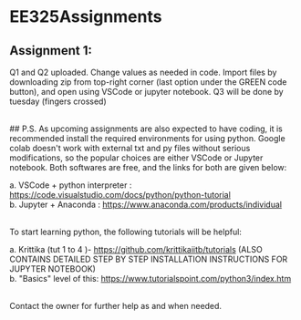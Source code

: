 # EE325Assignments

## Assignment 1: 
Q1 and Q2 uploaded. Change values as needed in code. Import files by downloading zip from top-right corner (last option under the GREEN code button), and open using VSCode or jupyter notebook. 
Q3 will be done by tuesday (fingers crossed)

<br>
## P.S. 
As upcoming assignments are also expected to have coding, it is recommended install the required environments for using python. Google colab doesn't work with external txt and py files without serious modifications, so the popular choices are either VSCode or Jupyter notebook. Both softwares are free, and the links for both are given below:

a. VSCode + python interpreter : https://code.visualstudio.com/docs/python/python-tutorial<br>
b. Jupyter + Anaconda : https://www.anaconda.com/products/individual

<br>
To start learning python, the following tutorials will be helpful:

a. Krittika (tut 1 to 4 )- https://github.com/krittikaiitb/tutorials (ALSO CONTAINS DETAILED STEP BY STEP INSTALLATION INSTRUCTIONS FOR JUPYTER NOTEBOOK)<br>
b. "Basics" level of this: https://www.tutorialspoint.com/python3/index.htm

<br>
Contact the owner for further help as and when needed.


